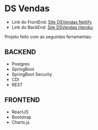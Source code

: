 # DS Vendas
 - Link do FrontEnd: [Site DSVendas Netlify](https://parreira.netlify.app/)
 - Link do BackEnd: [Site DSVendas Heroku](https://dsvendas-parreira.herokuapp.com/)

Projeto feito com as seguintes ferramentas: 
## BACKEND
 - Postgres
 - SpringBoot
 - SpringBoot Security
 - CDI
 - REST
 
## FRONTEND
 - ReactJS
 - Bootstrap
 - Charts.js
